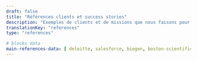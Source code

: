 ```yaml
---
draft: false
title: "Références clients et success stories"
description: "Exemples de clients et de missions que nous faisons pour eux."
translationKey: "references"
type: "references"

# blocks data
main-references-data: [ deloitte, salesforce, biogen, boston-scientific, google, disney, wbg, ashoka, lacoste, business-france, safran, colombus-consulting, edf, loreal, pierre-fabre, insead, em-lyon ]
---
```

